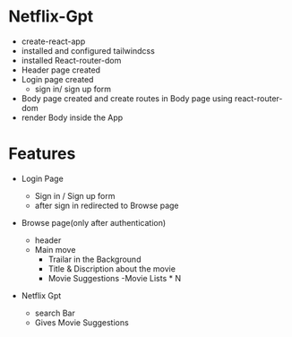 # Netflix-Gpt

- create-react-app 
- installed and configured tailwindcss
- installed React-router-dom 
- Header page created
- Login page created
    - sign in/ sign up form
- Body page created and create routes in Body page using react-router-dom
- render Body inside the App

# Features
- Login Page
    - Sign in / Sign up form
    - after sign in redirected to Browse page

- Browse page(only after authentication)
    - header
    - Main move
        - Trailar in the Background
        - Title & Discription about the movie
        - Movie Suggestions
            -Movie Lists * N

- Netflix Gpt
    - search Bar
    - Gives Movie Suggestions